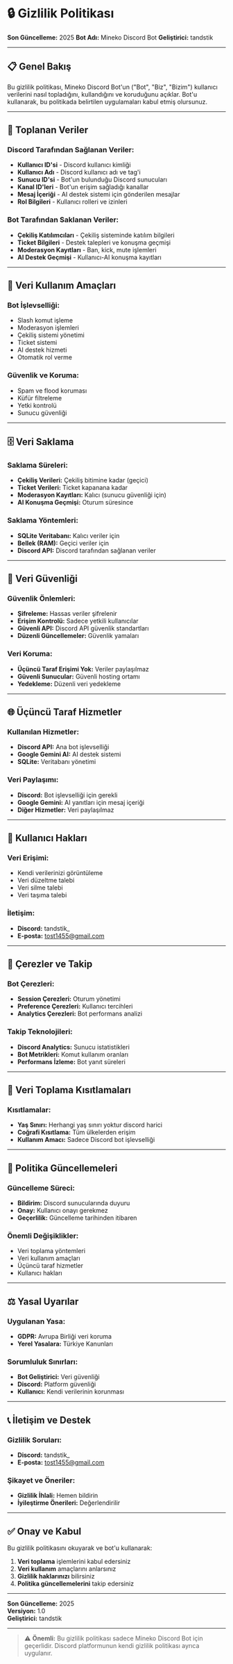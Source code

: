 # 🔒 Gizlilik Politikası

**Son Güncelleme:** 2025
**Bot Adı:** Mineko Discord Bot
**Geliştirici:** tandstik

---

## 📋 Genel Bakış

Bu gizlilik politikası, Mineko Discord Bot'un ("Bot", "Biz", "Bizim") kullanıcı verilerini nasıl topladığını, kullandığını ve koruduğunu açıklar. Bot'u kullanarak, bu politikada belirtilen uygulamaları kabul etmiş olursunuz.

---

## 🎯 Toplanan Veriler

### **Discord Tarafından Sağlanan Veriler:**
- **Kullanıcı ID'si** - Discord kullanıcı kimliği
- **Kullanıcı Adı** - Discord kullanıcı adı ve tag'i
- **Sunucu ID'si** - Bot'un bulunduğu Discord sunucuları
- **Kanal ID'leri** - Bot'un erişim sağladığı kanallar
- **Mesaj İçeriği** - AI destek sistemi için gönderilen mesajlar
- **Rol Bilgileri** - Kullanıcı rolleri ve izinleri

### **Bot Tarafından Saklanan Veriler:**
- **Çekiliş Katılımcıları** - Çekiliş sisteminde katılım bilgileri
- **Ticket Bilgileri** - Destek talepleri ve konuşma geçmişi
- **Moderasyon Kayıtları** - Ban, kick, mute işlemleri
- **AI Destek Geçmişi** - Kullanıcı-AI konuşma kayıtları

---

## 🔧 Veri Kullanım Amaçları

### **Bot İşlevselliği:**
- Slash komut işleme
- Moderasyon işlemleri
- Çekiliş sistemi yönetimi
- Ticket sistemi
- AI destek hizmeti
- Otomatik rol verme

### **Güvenlik ve Koruma:**
- Spam ve flood koruması
- Küfür filtreleme
- Yetki kontrolü
- Sunucu güvenliği

---

## 🗄️ Veri Saklama

### **Saklama Süreleri:**
- **Çekiliş Verileri:** Çekiliş bitimine kadar (geçici)
- **Ticket Verileri:** Ticket kapanana kadar
- **Moderasyon Kayıtları:** Kalıcı (sunucu güvenliği için)
- **AI Konuşma Geçmişi:** Oturum süresince

### **Saklama Yöntemleri:**
- **SQLite Veritabanı:** Kalıcı veriler için
- **Bellek (RAM):** Geçici veriler için
- **Discord API:** Discord tarafından sağlanan veriler

---

## 🔐 Veri Güvenliği

### **Güvenlik Önlemleri:**
- **Şifreleme:** Hassas veriler şifrelenir
- **Erişim Kontrolü:** Sadece yetkili kullanıcılar
- **Güvenli API:** Discord API güvenlik standartları
- **Düzenli Güncellemeler:** Güvenlik yamaları

### **Veri Koruma:**
- **Üçüncü Taraf Erişimi Yok:** Veriler paylaşılmaz
- **Güvenli Sunucular:** Güvenli hosting ortamı
- **Yedekleme:** Düzenli veri yedekleme

---

## 🌐 Üçüncü Taraf Hizmetler

### **Kullanılan Hizmetler:**
- **Discord API:** Ana bot işlevselliği
- **Google Gemini AI:** AI destek sistemi
- **SQLite:** Veritabanı yönetimi

### **Veri Paylaşımı:**
- **Discord:** Bot işlevselliği için gerekli
- **Google Gemini:** AI yanıtları için mesaj içeriği
- **Diğer Hizmetler:** Veri paylaşılmaz

---

## 👥 Kullanıcı Hakları

### **Veri Erişimi:**
- Kendi verilerinizi görüntüleme
- Veri düzeltme talebi
- Veri silme talebi
- Veri taşıma talebi

### **İletişim:**
- **Discord:** tandstik_
- **E-posta:** tost1455@gmail.com

---

## 🍪 Çerezler ve Takip

### **Bot Çerezleri:**
- **Session Çerezleri:** Oturum yönetimi
- **Preference Çerezleri:** Kullanıcı tercihleri
- **Analytics Çerezleri:** Bot performans analizi

### **Takip Teknolojileri:**
- **Discord Analytics:** Sunucu istatistikleri
- **Bot Metrikleri:** Komut kullanım oranları
- **Performans İzleme:** Bot yanıt süreleri

---

## 🚫 Veri Toplama Kısıtlamaları

### **Kısıtlamalar:**
- **Yaş Sınırı:** Herhangi yaş sınırı yoktur discord harici
- **Coğrafi Kısıtlama:** Tüm ülkelerden erişim
- **Kullanım Amacı:** Sadece Discord bot işlevselliği

---

## 📅 Politika Güncellemeleri

### **Güncelleme Süreci:**
- **Bildirim:** Discord sunucularında duyuru
- **Onay:** Kullanıcı onayı gerekmez
- **Geçerlilik:** Güncelleme tarihinden itibaren

### **Önemli Değişiklikler:**
- Veri toplama yöntemleri
- Veri kullanım amaçları
- Üçüncü taraf hizmetler
- Kullanıcı hakları

---

## ⚖️ Yasal Uyarılar

### **Uygulanan Yasa:**
- **GDPR:** Avrupa Birliği veri koruma
- **Yerel Yasalara:** Türkiye Kanunları

### **Sorumluluk Sınırları:**
- **Bot Geliştirici:** Veri güvenliği
- **Discord:** Platform güvenliği
- **Kullanıcı:** Kendi verilerinin korunması

---

## 📞 İletişim ve Destek

### **Gizlilik Soruları:**
- **Discord:** tandstik_
- **E-posta:** tost1455@gmail.com

### **Şikayet ve Öneriler:**
- **Gizlilik İhlali:** Hemen bildirin
- **İyileştirme Önerileri:** Değerlendirilir

---

## ✅ Onay ve Kabul

Bu gizlilik politikasını okuyarak ve bot'u kullanarak:

1. **Veri toplama** işlemlerini kabul edersiniz
2. **Veri kullanım** amaçlarını anlarsınız
3. **Gizlilik haklarınızı** bilirsiniz
4. **Politika güncellemelerini** takip edersiniz

---

**Son Güncelleme:** 2025  
**Versiyon:** 1.0  
**Geliştirici:** tandstik

---

> ⚠️ **Önemli:** Bu gizlilik politikası sadece Mineko Discord Bot için geçerlidir. Discord platformunun kendi gizlilik politikası ayrıca uygulanır. 

